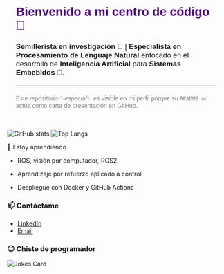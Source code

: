 <section style="font-family: Arial, sans-serif; padding: 20px; max-width: 600px; margin: auto;">
  <h1 style="font-size: 2em; color: #4B0082;"> Bienvenido a mi centro de código 👋</h1>
  <p style="font-size: 1.2em;">
    <strong>Semillerista en investigación 🧠</strong> | <strong>Especialista en Procesamiento de Lenguaje Natural</strong>
    enfocado en el desarrollo de <strong>Inteligencia Artificial</strong> para <strong>Sistemas Embebidos 🤖</strong>.
  </p>
  <hr style="margin: 20px 0;">
  <p style="font-size: 1em; color: gray;">
    Este repositorio ✨<em>especial</em>✨ es visible en mi perfil porque su <code>README.md</code> actúa como carta de presentación en GitHub.
  </p>
</section>

![GitHub stats](https://github-readme-stats.vercel.app/api?username=saballeth&show_icons=true&theme=blue-green)
![Top Langs](https://github-readme-stats.vercel.app/api/top-langs/?username=saballeth&layout=compact&theme=blue-green)

🌱 Estoy aprendiendo

  - ROS, visión por computador, ROS2

  - Aprendizaje por refuerzo aplicado a control

  - Despliegue con Docker y GitHub Actions

### 📫 Contáctame
- [LinkedIn](https://www.linkedin.com/in/camilo-saballeth-lora-21b443314/)
- [Email](saballethloracamilo@gmail.com)

### 😉 Chiste de programador
![Jokes Card](https://readme-jokes.vercel.app/api)
